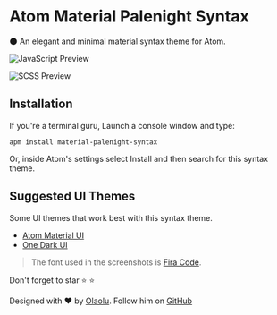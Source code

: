 # Atom Material Palenight Syntax

:new_moon: An elegant and minimal material syntax theme for Atom.


![JavaScript Preview](http://i.imgur.com/NSlsvwT.png)

![SCSS Preview](http://i.imgur.com/MtHNFIT.png)

## Installation
If you're a terminal guru, Launch a console window and type:
```shell
apm install material-palenight-syntax
```

Or, inside Atom's settings select Install and then search for this syntax theme.

## Suggested UI Themes

Some UI themes that work best with this syntax theme.

* [Atom Material UI][1]
* [One Dark UI][2]

[1]: https://atom.io/themes/atom-material-ui
[2]: https://atom.io/themes/one-dark-ui

> The font used in the screenshots is [Fira Code](https://github.com/).

Don't forget to star :star: :star:

Designed with :heart: by [Olaolu](https://whizkydee.github.io). Follow him on [GitHub](https://github.com/whizkydee)
